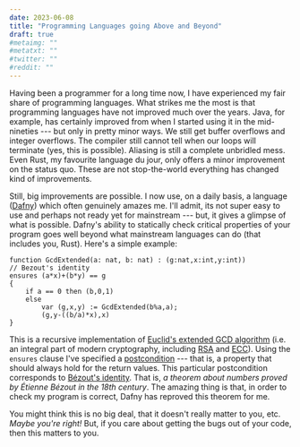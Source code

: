 ```yaml
---
date: 2023-06-08
title: "Programming Languages going Above and Beyond"
draft: true
#metaimg: ""
#metatxt: ""
#twitter: ""
#reddit: ""
---
```


Having been a programmer for a long time now, I have experienced my
fair share of programming languages.  What strikes me the most is that
programming languages have not improved much over the years.  Java,
for example, has certainly improved from when I started using it in
the mid-nineties --- but only in pretty minor ways.  We still get
buffer overflows and integer overflows.  The compiler still cannot
tell when our loops will terminate (yes, this is possible).  Aliasing
is still a complete unbridled mess.  Even Rust, my favourite language
du jour, only offers a minor improvement on the status quo.  These are
not stop-the-world everything has changed kind of improvements.

Still, big improvements are possible.  I now use, on a daily basis, a
language ([Dafny](https://github.com/dafny-lang/dafny/)) which often
genuinely amazes me.  I'll admit, its not super easy to use and
perhaps not ready yet for mainstream --- but, it gives a glimpse of
what is possible.  Dafny's ability to statically check critical
properties of your program goes well beyond what mainstream languages
can do (that includes you, Rust).  Here's a simple example:

```dafny
function GcdExtended(a: nat, b: nat) : (g:nat,x:int,y:int))
// Bezout's identity
ensures (a*x)+(b*y) == g
{
    if a == 0 then (b,0,1)
    else
        var (g,x,y) := GcdExtended(b%a,a);
        (g,y-((b/a)*x),x)
}
```

This is a recursive implementation of [Euclid's extended GCD
algorithm](https://en.wikipedia.org/wiki/Extended_Euclidean_algorithm)
(i.e. an integral part of modern cryptography, including
[RSA](https://en.wikipedia.org/wiki/RSA_(cryptosystem)) and
[ECC](https://en.wikipedia.org/wiki/Elliptic-curve_cryptography)).
Using the `ensures` clause I've specified a
[postcondition](https://en.wikipedia.org/wiki/Postcondition) --- that
is, a property that should always hold for the return values.  This
particular postcondition corresponds to [Bézout's
identity](https://en.wikipedia.org/wiki/B%C3%A9zout%27s_identity).
That is, _a theorem about numbers proved by Étienne Bézout in the 18th
century_.  The amazing thing is that, in order to check my program is
correct, Dafny has reproved this theorem for me.  

You might think this is no big deal, that it doesn't really matter to
you, etc.  _Maybe you're right!_  But, if you care
about getting the bugs out of your code, then this matters to you.  
